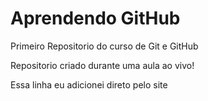 # Aprendendo GitHub 
 Primeiro Repositorio do curso de Git e GitHub

Repositorio criado durante uma aula ao vivo!

Essa linha eu adicionei direto pelo site
